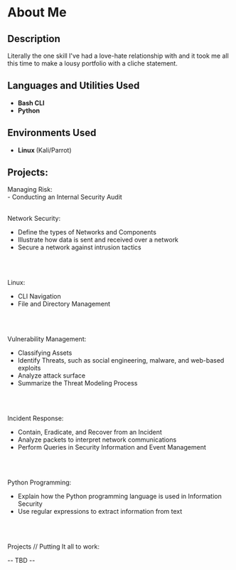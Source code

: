 <h1> About Me </h1>

 ### 

<h2>Description</h2>
Literally the one skill I've had a love-hate relationship with and it took me all this time to make a lousy portfolio with a cliche statement. 
<br />


<h2>Languages and Utilities Used</h2>

- <b> Bash CLI </b> 
- <b> Python </b>

<h2><b> Environments Used </b></h2>

- <b> Linux </b> (Kali/Parrot)

<h2> Projects: </h2>

<p align="left">
Managing Risk: <br/>
<!-- <img src=""/> -->
- Conducting an Internal Security Audit
<br />
<br />

Network Security: <br/>
<!-- <img src=""/> -->
- Define the types of Networks and Components
- Illustrate how data is sent and received over a network
- Secure a network against intrusion tactics
<br />
<br />

Linux: <br/>
<!-- <img src=""/> -->
- CLI Navigation
- File and Directory Management
<br />
<br />

Vulnerability Management:  <br/>
<!-- <img src=""/> -->
- Classifying Assets
- Identify Threats, such as social engineering, malware, and web-based exploits
- Analyze attack surface
- Summarize the Threat Modeling Process
<br />
<br />

Incident Response:  <br/>
<!-- <img src=""/> -->
- Contain, Eradicate, and Recover from an Incident
- Analyze packets to interpret network communications
- Perform Queries in Security Information and Event Management
<br />
<br />

Python Programming:  <br/>
<!-- <img src=""/> -->
- Explain how the Python programming language is used in Information Security
- Use regular expressions to extract information from text
<br />
<br />

Projects // Putting It all to work:  <br/>
<!-- <img src=""/> -->
-- TBD --
</p>

<!--
 ```diff
- text in red
+ text in green
! text in orange
# text in gray
@@ text in purple (and bold)@@
```
--!>
